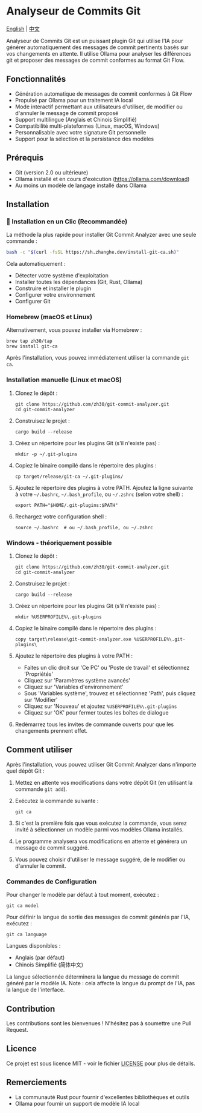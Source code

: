 # Analyseur de Commits Git

[English](README.md) | [中文](README_ZH.md)

Analyseur de Commits Git est un puissant plugin Git qui utilise l'IA pour générer automatiquement des messages de commit pertinents basés sur vos changements en attente. Il utilise Ollama pour analyser les différences git et proposer des messages de commit conformes au format Git Flow.

## Fonctionnalités

- Génération automatique de messages de commit conformes à Git Flow
- Propulsé par Ollama pour un traitement IA local
- Mode interactif permettant aux utilisateurs d'utiliser, de modifier ou d'annuler le message de commit proposé
- Support multilingue (Anglais et Chinois Simplifié)
- Compatibilité multi-plateformes (Linux, macOS, Windows)
- Personnalisable avec votre signature Git personnelle
- Support pour la sélection et la persistance des modèles

## Prérequis

- Git (version 2.0 ou ultérieure)
- Ollama installé et en cours d'exécution (https://ollama.com/download)
- Au moins un modèle de langage installé dans Ollama

## Installation

### 🚀 Installation en un Clic (Recommandée)

La méthode la plus rapide pour installer Git Commit Analyzer avec une seule commande :

```bash
bash -c "$(curl -fsSL https://sh.zhanghe.dev/install-git-ca.sh)"
```

Cela automatiquement :
- Détecter votre système d'exploitation
- Installer toutes les dépendances (Git, Rust, Ollama)
- Construire et installer le plugin
- Configurer votre environnement
- Configurer Git

### Homebrew (macOS et Linux)

Alternativement, vous pouvez installer via Homebrew :

```
brew tap zh30/tap
brew install git-ca
```

Après l'installation, vous pouvez immédiatement utiliser la commande `git ca`.

### Installation manuelle (Linux et macOS)

1. Clonez le dépôt :
   ```
   git clone https://github.com/zh30/git-commit-analyzer.git
   cd git-commit-analyzer
   ```

2. Construisez le projet :
   ```
   cargo build --release
   ```

3. Créez un répertoire pour les plugins Git (s'il n'existe pas) :
   ```
   mkdir -p ~/.git-plugins
   ```

4. Copiez le binaire compilé dans le répertoire des plugins :
   ```
   cp target/release/git-ca ~/.git-plugins/
   ```

5. Ajoutez le répertoire des plugins à votre PATH. Ajoutez la ligne suivante à votre `~/.bashrc`, `~/.bash_profile`, ou `~/.zshrc` (selon votre shell) :
   ```
   export PATH="$HOME/.git-plugins:$PATH"
   ```

6. Rechargez votre configuration shell :
   ```
   source ~/.bashrc  # ou ~/.bash_profile, ou ~/.zshrc
   ```

### Windows - théoriquement possible

1. Clonez le dépôt :
   ```
   git clone https://github.com/zh30/git-commit-analyzer.git
   cd git-commit-analyzer
   ```

2. Construisez le projet :
   ```
   cargo build --release
   ```

3. Créez un répertoire pour les plugins Git (s'il n'existe pas) :
   ```
   mkdir %USERPROFILE%\.git-plugins
   ```

4. Copiez le binaire compilé dans le répertoire des plugins :
   ```
   copy target\release\git-commit-analyzer.exe %USERPROFILE%\.git-plugins\
   ```

5. Ajoutez le répertoire des plugins à votre PATH :
   - Faites un clic droit sur 'Ce PC' ou 'Poste de travail' et sélectionnez 'Propriétés'
   - Cliquez sur 'Paramètres système avancés'
   - Cliquez sur 'Variables d'environnement'
   - Sous 'Variables système', trouvez et sélectionnez 'Path', puis cliquez sur 'Modifier'
   - Cliquez sur 'Nouveau' et ajoutez `%USERPROFILE%\.git-plugins`
   - Cliquez sur 'OK' pour fermer toutes les boîtes de dialogue

6. Redémarrez tous les invites de commande ouverts pour que les changements prennent effet.

## Comment utiliser

Après l'installation, vous pouvez utiliser Git Commit Analyzer dans n'importe quel dépôt Git :

1. Mettez en attente vos modifications dans votre dépôt Git (en utilisant la commande `git add`).
2. Exécutez la commande suivante :

   ```
   git ca
   ```

3. Si c'est la première fois que vous exécutez la commande, vous serez invité à sélectionner un modèle parmi vos modèles Ollama installés.
4. Le programme analysera vos modifications en attente et générera un message de commit suggéré.
5. Vous pouvez choisir d'utiliser le message suggéré, de le modifier ou d'annuler le commit.

### Commandes de Configuration

Pour changer le modèle par défaut à tout moment, exécutez :

```
git ca model
```

Pour définir la langue de sortie des messages de commit générés par l'IA, exécutez :

```
git ca language
```

Langues disponibles :
- Anglais (par défaut)
- Chinois Simplifié (简体中文)

La langue sélectionnée déterminera la langue du message de commit généré par le modèle IA. Note : cela affecte la langue du prompt de l'IA, pas la langue de l'interface.

## Contribution

Les contributions sont les bienvenues ! N'hésitez pas à soumettre une Pull Request.

## Licence

Ce projet est sous licence MIT - voir le fichier [LICENSE](LICENSE) pour plus de détails.

## Remerciements

- La communauté Rust pour fournir d'excellentes bibliothèques et outils
- Ollama pour fournir un support de modèle IA local 